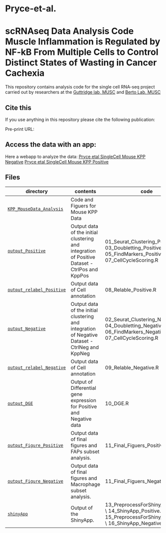 # Pryce-et-al.
scRNAseq Data Analysis Code
Muscle Inflammation is Regulated by NF-kB From Multiple Cells to
Control Distinct States of Wasting in Cancer Cachexia
==========================
This repository contains analysis code for the single cell RNA-seq project carried out by researchers at the [Guttridge lab, MUSC](https://medicine.musc.edu/departments/pediatrics/clinical-divisions/dcri/faculty/denis-guttridge) and [Berto Lab, MUSC](https://bertolab.org/)

## Cite this

If you use anything in this repository please cite the following publication:

Pre-print URL: 

## Access the data with an app:

Here a webapp to analyze the data: 
[Pryce etal SingleCell Mouse KPP Negative](https://bioinformatics-musc.shinyapps.io/Pryce-et-al_SingleCell_Mouse_KPP_Negative/)
[Pryce etal SingleCell Mouse KPP Positive](https://bioinformatics-musc.shinyapps.io/Pryce-et-al_SingleCell_Mouse_KPP_Positive/)

## Files

| directory | contents | code |
| --------- | -------- | -------- |
| [`KPP_MouseData_Analysis`](KPP_MouseData_Analysis/) | Code and Figuers for Mouse KPP Data | |
| [`output_Positive`](KPP_MouseData_Analysis/output_sct_Integrated_Positive) | Output data of the initial clustering and integration of Positive Dataset - CtrlPos and KppPos | 01_Seurat_Clustering_Positive.R \ 03_Doubletting_Positive.R \ 05_FindMarkers_Positive.R \ 07_CellCycleScoring.R|
| [`output_relabel_Positive`](output_reclust/) | Output data of Cell annotation | 08_Relable_Positive.R| 
| [`output_Negative`](KPP_MouseData_Analysis/output_sct_Integrated_Negative) | Output data of the initial clustering and integration of Negative Dataset - CtrlNeg and KppNeg | 02_Seurat_Clustering_Negative.R \ 04_Doubletting_Negative.R \ 06_FindMarkers_Negative.R \ 07_CellCycleScoring.R|
| [`output_relabel_Negative`](output_reclust/) | Output data of Cell annotation | 09_Relable_Negative.R|
| [`output_DGE`](output_DGE/) | Output of Differential gene expression for Positive and Negative data | 10_DGE.R |
| [`output_Figure_Positive`](output_Figure_Positive/) | Output data of final figures and FAPs subset analysis. | 11_Final_Figuers_Positive.R|
| [`output_Figure_Negative`](output_Figure_Negative/) | Output data of final figures and Macrophage subset analysis. | 11_Final_Figuers_Negative.R|
| [`shinyApp`](shinyApp/) | Output of the ShinyApp. | 13_PreprocessForShiny_Positive.R \ 14_ShinyApp_Positive.R \ 15_PreprocessForShiny_Negative.R \ 16_ShinyApp_Negative.R |
